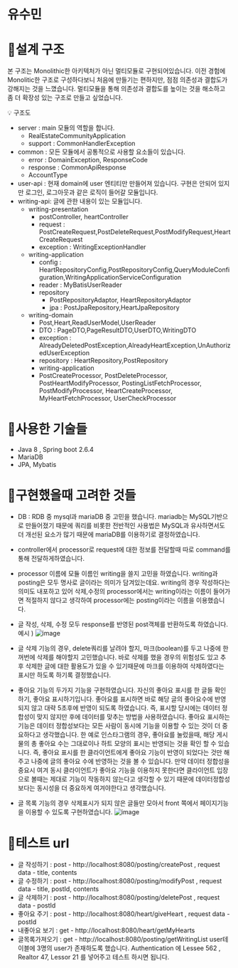 # 유수민

# 📌설계 구조 
본 구조는  Monolithic한 아키텍처가 아닌 멀티모듈로 구현되어있습니다. 
이전 경험에 Monolitic한 구조로 구성하다보니 처음에 만들기는 편하지만, 점점 의존성과 결합도가 강해지는 것을 느꼈습니다. 멀티모듈을 통해 의존성과 결합도를 높이는 것을 해소하고 좀 더 확장성 있는 구조로 만들고 싶었습니다.

<aside>
💡 구조도
  
- server : main 모듈의 역할을 합니다.
  - RealEstateCommunityApplication
  - support : CommonHandlerException
- common : 모든 모듈에서 공통적으로 사용할 요소들이 있습니다.
  - error : DomainException, ResponseCode
  - response : CommonApiResponse
  - AccountType
- user-api : 현재 domain에 user 엔티티만 만들어져 있습니다. 구현은 안되어 있지만 로그인, 로그아웃과 같은 로직이 들어갈 모듈입니다.
- writing-api: 글에 관한 내용이 있는 모듈입니다.
  - writing-presentation
    - postController, heartController
    - request : PostCreateRequest,PostDeleteRequest,PostModifyRequest,HeartCreateRequest
    - exception : WritingExceptionHandler
  - writing-application
    - config : HeartRepositoryConfig,PostRepositoryConfig,QueryModuleConfiguration,WritingApplicationServiceConfiguration
    - reader : MyBatisUserReader
    - repository
      - PostRepositoryAdaptor, HeartRepositoryAdaptor
      - jpa : PostJpaRepository,HeartJpaRepository
  - writing-domain
    - Post,Heart,ReadUserModel,UserReader
    - DTO : PageDTO,PageResultDTO,UserDTO,WritingDTO
    - exception : AlreadyDeletedPostException,AlreadyHeartException,UnAuthorizedUserException
    - repository : HeartRepository,PostRepository
    - writing-application
    - PostCreateProcessor, PostDeleteProcessor, PostHeartModifyProcessor, PostingListFetchProcessor, PostModifyProcessor, HeartCreateProcessor, MyHeartFetchProcessor, UserCheckProcessor
 </aside>
 
# 📌사용한 기술들
* Java 8 , Spring boot 2.6.4
* MariaDB
* JPA, Mybatis

# 📌구현했을때 고려한 것들
 * DB : RDB 중 mysql과 mariaDB 중 고민을 했습니다. mariadb는 MySQL기반으로 만들어졌기 때문에 쿼리를 비롯한 전반적인 사용법은 MySQL과 유사하면서도 더 개선된 요소가 많기 때문에 mariaDB를 이용하기로 결정하였습니다.
 * controller에서 processor로 request에 대한 정보를 전달할때 따로 command를 통해 전달하게하였습니다. 
 * processor 이름에 모듈 이름인 writing을 쓸지 고민을 하였습니다. writing과 posting은 모두 명사로 글이라는 의미가 담겨있는데요. writing의 경우 작성하다는 의미도 내포하고 있어 삭제,수정의 processor에서는 writing이라는 이름이 들어가면 적절하지 않다고 생각하여 processor에는 posting이라는 이름을 이용했습니다. 
* 글 작성, 삭제, 수정 모두 response를 반영된 post객체를 반환하도록 하였습니다. 
예시 )
![image](https://user-images.githubusercontent.com/68679529/216613121-a850db9d-3e64-4b4e-9aa3-d8e69c64dacb.png)

* 글 삭제 기능의 경우, delete쿼리를 날려야 할지, 마크(boolean)를 두고 나중에 한꺼번에 삭제를 해야할지 고민했습니다. 바로 삭제를 했을 경우의 위험성도 있고 추후 삭제한 글에 대한 활용도가 있을 수 있기때문에 마크를 이용하여 삭제하였다는 표시만 하도록 하기록 결정했습니다. 
* 좋아요 기능의 두가지 기능을 구현하였습니다. 자신의 좋아요 표시를 한 글들 확인하기, 좋아요 표시하기입니다. 좋아요를 표시하면 바로 해당 글의 좋아요수에 반영되지 않고 대략 5초후에 반영이 되도록 하였습니다. 즉, 표시할 당시에는 데이터 정합성이 맞지 않지만 후에 데이터를 맞추는 방법을 사용하였습니다. 좋아요 표시하는 기능은 데이터 정합성보다는 모든 사람이 동시에 기능을 이용할 수 있는 것이 더 중요하다고 생각했습니다. 한 예로 인스타그램의 경우, 좋아요를 눌렀을때, 해당 게시물의 총 좋아요 수는 그대로이나 하트 모양의 표시는 반영되는 것을 확인 할 수 있습니다. 즉, 좋아요 표시를 한 클라이언트에게 좋아요 기능이 반영이 되었다는 것만 해주고 나중에 글의 좋아요 수에 반영하는 것을 볼 수 있습니다. 만약 데이터 정합성을 중요시 여겨 동시 클라이언트가 좋아요 기능을 이용하지 못한다면 클라이언트 입장으로 볼때는 제대로 기능이 작동하지 않는다고 생각할 수 있기 때문에 데이터정합성보다는 동시성을 더 중요하게 여겨야한다고 생각했습니다. 
*  글 목록 기능의 경우 삭제표시가 되지 않은 글들만 모아서 front 쪽에서 페이지기능을 이용할 수 있도록 구현하였습니다. 
![image](https://user-images.githubusercontent.com/68679529/216620545-e84192a0-e9b7-4d70-8ce6-ff2fe5e049f9.png)

# 📌테스트 url
* 글 작성하기 : post - http://localhost:8080/posting/createPost , request data - title, contents
* 글 수정하기 : post - http://localhost:8080/posting/modifyPost , request data - title, postId, contents
* 글 삭제하기 : post - http://localhost:8080/posting/deletePost , request data - postId 
* 좋아요 주기 : post - http://localhost:8080/heart/giveHeart , request data - postId 
* 내좋아요 보기 : get - http://localhost:8080/heart/getMyHearts
* 글목록가져오기 : get - http://localhost:8080/posting/getWritingList
user테이블에 3명의 user가 존재하도록 했습니다. Authentication 에 Lessee 562 , Realtor 47, Lessor 21 를 넣어주고 테스트 하시면 됩니다.
